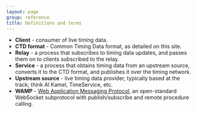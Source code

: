 ```yaml
---
layout: page
group: reference
title: Definitions and terms
---
```


- **Client** - consumer of live timing data.
- **CTD format** - Common Timing Data format, as detailed on this site.
- **Relay** - a process that subscribes to timing data updates, and passes them
  on to clients subscribed to the relay.
- **Service** - a process that obtains timing data from an upstream source,
  converts it to the CTD format, and publishes it over the timing network.
- **Upstream source** - live timing data provider, typically based at the track;
  think Al Kamel, TimeService, etc.
- **WAMP** - [Web Application Messaging Protocol](https://wamp-proto.org/), an
  open-standard WebSocket subprotocol with publish/subscribe and remote
  procedure calling.
